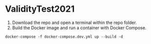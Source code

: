 # ValidityTest2021

1. Download the repo and open a terminal within the repo folder.
2. Build the Docker image and run a container with Docker Compose.
```
docker-compose -f docker-compose.dev.yml up --build -d
```
